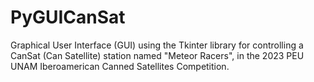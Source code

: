 # PyGUICanSat
Graphical User Interface (GUI) using the Tkinter library for controlling a CanSat (Can Satellite) station named "Meteor Racers", in the 2023 PEU UNAM Iberoamerican Canned Satellites Competition.
